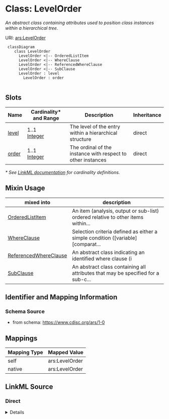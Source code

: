# Class: LevelOrder

_An abstract class containing attributes used to position class instances within a hierarchical tree._




URI: [ars:LevelOrder](https://www.cdisc.org/ars/1-0/LevelOrder)




```mermaid
 classDiagram
    class LevelOrder
      LevelOrder <|-- OrderedListItem
      LevelOrder <|-- WhereClause
      LevelOrder <|-- ReferencedWhereClause
      LevelOrder <|-- SubClause
      LevelOrder : level        
        LevelOrder : order        
        
```



<!-- no inheritance hierarchy -->


## Slots

| Name | Cardinality* and Range | Description | Inheritance |
| ---  | --- | --- | --- |
| [level](level.md) | 1..1 <br/> [Integer](Integer.md) | The level of the entry within a hierarchical structure | direct |
| [order](order.md) | 1..1 <br/> [Integer](Integer.md) | The ordinal of the instance with respect to other instances | direct |

_* See [LinkML documentation](https://linkml.io/linkml/schemas/slots.html#slot-cardinality) for cardinality definitions._


## Mixin Usage

| mixed into | description |
| --- | --- |
| [OrderedListItem](OrderedListItem.md) | An item (analysis, output or sub-list) ordered relative to other items within... |
| [WhereClause](WhereClause.md) | Selection criteria defined as either a simple condition ([variable] [comparat... |
| [ReferencedWhereClause](ReferencedWhereClause.md) | An abstract class indicating an identified where clause (i |
| [SubClause](SubClause.md) | An abstract class containing all attributes that may be specified for a sub-c... |








## Identifier and Mapping Information







### Schema Source


* from schema: https://www.cdisc.org/ars/1-0





## Mappings

| Mapping Type | Mapped Value |
| ---  | ---  |
| self | ars:LevelOrder |
| native | ars:LevelOrder |





## LinkML Source

<!-- TODO: investigate https://stackoverflow.com/questions/37606292/how-to-create-tabbed-code-blocks-in-mkdocs-or-sphinx -->

### Direct

<details>
```yaml
name: LevelOrder
description: An abstract class containing attributes used to position class instances
  within a hierarchical tree.
from_schema: https://www.cdisc.org/ars/1-0
rank: 1000
mixin: true
slots:
- level
- order

```
</details>

### Induced

<details>
```yaml
name: LevelOrder
description: An abstract class containing attributes used to position class instances
  within a hierarchical tree.
from_schema: https://www.cdisc.org/ars/1-0
rank: 1000
mixin: true
attributes:
  level:
    name: level
    description: The level of the entry within a hierarchical structure.
    comments:
    - 1 is the top level.
    from_schema: https://www.cdisc.org/ars/1-0
    rank: 1000
    alias: level
    owner: LevelOrder
    domain_of:
    - LevelOrder
    range: integer
    required: true
  order:
    name: order
    description: The ordinal of the instance with respect to other instances.
    from_schema: https://www.cdisc.org/ars/1-0
    rank: 1000
    alias: order
    owner: LevelOrder
    domain_of:
    - LevelOrder
    - Operation
    - OrderedGroupingFactor
    - OrderedDisplay
    - OrderedDisplaySubSection
    range: integer
    required: true

```
</details>